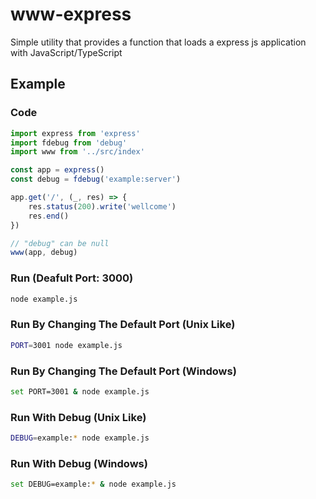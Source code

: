# www-express

Simple utility that provides a function that loads a express js application with JavaScript/TypeScript

## Example

### Code

```js
import express from 'express'
import fdebug from 'debug'
import www from '../src/index'

const app = express()
const debug = fdebug('example:server')

app.get('/', (_, res) => {
	res.status(200).write('wellcome')
	res.end()
})

// "debug" can be null
www(app, debug)
```

### Run (Deafult Port: 3000)

```sh
node example.js
```

### Run By Changing The Default Port (Unix Like)

```sh
PORT=3001 node example.js
```

### Run By Changing The Default Port (Windows)

```sh
set PORT=3001 & node example.js
```

### Run With Debug (Unix Like)

```sh
DEBUG=example:* node example.js
```

### Run With Debug (Windows)

```sh
set DEBUG=example:* & node example.js
```